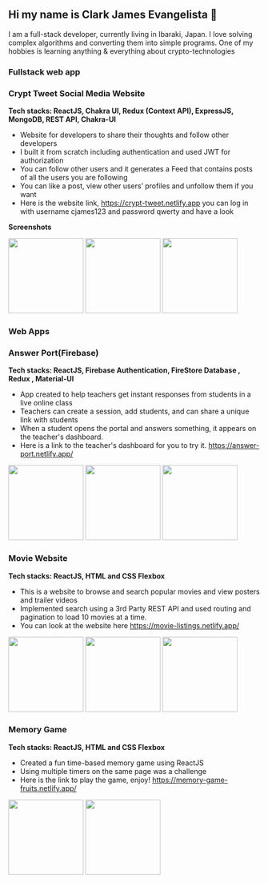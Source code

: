## Hi my name is Clark James Evangelista 👋
  I am a full-stack developer, currently living in Ibaraki, Japan. I love solving complex algorithms and converting them into simple programs. One of my hobbies is learning anything & everything about crypto-technologies



### Fullstack web app
### Crypt Tweet  Social Media Website 

**Tech stacks: ReactJS, Chakra UI, Redux (Context API), ExpressJS, MongoDB, REST API, Chakra-UI** 

- Website for developers to share their thoughts and follow other developers
- I built it from scratch including authentication and used JWT for authorization 
- You can follow other users and it generates a Feed that contains posts of all the users you are following
- You can like a post, view other users’ profiles and unfollow them if you want
- Here is the website link, https://crypt-tweet.netlify.app  you can log in with username cjames123  and password qwerty and have a look

**Screenshots**

<img src="" width="150px"/>
<img src="" width="150px" />
<img src="" width="150px" />


### Web Apps
### Answer Port(Firebase)

**Tech stacks: ReactJS, Firebase Authentication, FireStore Database , Redux , Material-UI**

- App created to help teachers get instant responses from students in a live online class
- Teachers can create a session, add students, and can share a unique link with students
- When a student opens the portal and answers something, it appears on the teacher's dashboard.
- Here is a link to the teacher's dashboard for you to try it. https://answer-port.netlify.app/

<img src="" width="150px"/>
<img src="" width="150px" />
<img src="" width="150px" />


### Movie Website

**Tech stacks: ReactJS, HTML and CSS Flexbox**

- This is a website to browse and search popular movies and view posters and trailer videos
- Implemented search using a 3rd Party REST API and used routing and pagination to load 10 movies at a time.
- You can look at the website here https://movie-listings.netlify.app/

<img src="" width="150px"/>
<img src="" width="150px" />
<img src="" width="150px" />

### Memory Game
**Tech stacks: ReactJS, HTML and CSS Flexbox**

- Created a fun time-based memory game using ReactJS
- Using multiple timers on the same page was a challenge 
- Here is the link to play the game, enjoy! https://memory-game-fruits.netlify.app/

<img src="" width="150px" />
<img src="" width="150px" />

<!--
**xcjames29/xcjames29** is a ✨ _special_ ✨ repository because its `README.md` (this file) appears on your GitHub profile.

Here are some ideas to get you started:

- 🔭 I’m currently working on ...
- 🌱 I’m currently learning ...
- 👯 I’m looking to collaborate on ...
- 🤔 I’m looking for help with ...
- 💬 Ask me about ...
- 📫 How to reach me: ...
- 😄 Pronouns: ...
- ⚡ Fun fact: ...
-->
